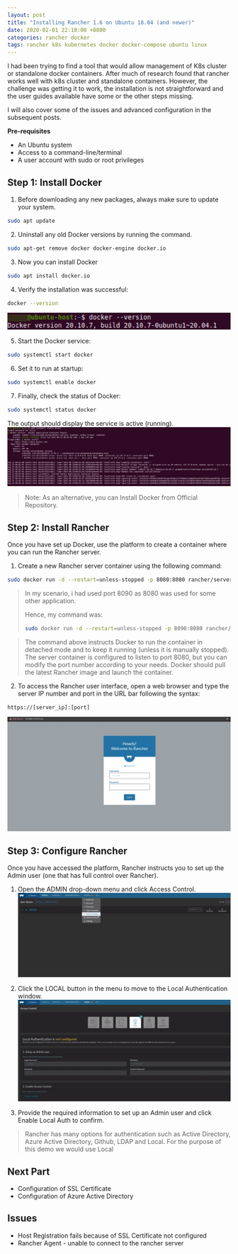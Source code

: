 ```yaml
---
layout: post
title: "Installing Rancher 1.6 on Ubuntu 18.04 (and newer)"
date: 2020-02-01 22:10:00 +0800
categories: rancher docker
tags: rancher k8s kubernetes docker docker-compose ubuntu linux
---
```


I had been trying to find a tool that would allow management of K8s cluster or standalone docker containers. After much of research found that rancher works well with k8s cluster and standalone containers. However, the challenge was getting it to work, the installation is not straightforward and the user guides available have some or the other steps missing.

I will also cover some of the issues and advanced configuration in the subsequent posts.

**Pre-requisites**
* An Ubuntu system
* Access to a command-line/terminal
* A user account with sudo or root privileges

## **Step 1: Install Docker**
1. Before downloading any new packages, always make sure to update your system.
```sh
sudo apt update
```

2. Uninstall any old Docker versions by running the command.
```sh
sudo apt-get remove docker docker-engine docker.io
```

3. Now you can install Docker
```sh
sudo apt install docker.io
```

4. Verify the installation was successful:
```sh
docker --version
```
![docker version](/images/b-docker-version.jpg "Docker Version")

5. Start the Docker service:
```sh
sudo systemctl start docker
```

6. Set it to run at startup:
```sh
sudo systemctl enable docker
```

7. Finally, check the status of Docker:
```sh
sudo systemctl status docker
```

The output should display the service is active (running).
![docker status](/images/b-docker-status.jpg "Docker Status")
> Note: As an alternative, you can Install Docker from Official Repository.

## **Step 2: Install Rancher**
Once you have set up Docker, use the platform to create a container where you can run the Rancher server.

1. Create a new Rancher server container using the following command:
```sh
sudo docker run -d --restart=unless-stopped -p 8080:8080 rancher/server:stable
```

> In my scenario, i had used port 8090 as 8080 was used for some other application.
> 
> Hence, my command was: 
> ```sh
> sudo docker run -d --restart=unless-stopped -p 8090:8080 rancher/server:stable
> ```

> The command above instructs Docker to run the container in detached mode and to keep it running (unless it is manually stopped). The server container is configured to listen to port 8080, but you can modify the port number according to your needs.
> Docker should pull the latest Rancher image and launch the container.

2. To access the Rancher user interface, open a web browser and type the server IP number and port in the URL bar following the syntax:
```
https://[server_ip]:[port]
```
![rancher status](/images/b-rancher-status.jpg "Rancher Status")

## **Step 3: Configure Rancher**
Once you have accessed the platform, Rancher instructs you to set up the Admin user (one that has full control over Rancher).

1. Open the ADMIN drop-down menu and click Access Control.
![rancher access control](/images/b-rancher-accesscontrol.jpg "Rancher Access Control")

2. Click the LOCAL button in the menu to move to the Local Authentication window.
![rancher access control - local](/images/b-rancher-accesscontrol-local.jpg "Rancher Access Control - Local")

3. Provide the required information to set up an Admin user and click Enable Local Auth to confirm.

> Rancher has many options for authentication such as Active Directory, Azure Active Directory, Github, LDAP and Local. 
> For the purpose of this demo we would use Local 

## Next Part
- Configuration of SSL Certificate
- Configuration of Azure Active Directory

## Issues
- Host Registration fails because of SSL Certificate not configured
- Rancher Agent - unable to connect to the rancher server


